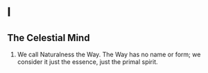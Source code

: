 # I
## The Celestial Mind

1. We call Naturalness the Way. The Way has no name or form; we consider it just the essence, just the primal spirit.
